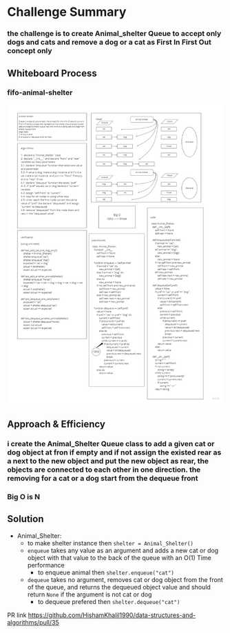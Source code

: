 # Challenge Summary
### the challenge is to create Animal_shelter Queue to accept only dogs and cats and remove a dog or a cat as First In First Out concept only

## Whiteboard Process
### fifo-animal-shelter
![ex](img/fifo-animal-shelter.jpg)

## Approach & Efficiency
### i create the Animal_Shelter Queue class to add a given cat or dog object at fron if empty and if not assign the existed rear as a next to the new object and put the new object as rear, the objects are connected to each other in one direction. the removing for a cat or a dog start from the dequeue front
### Big O is N

## Solution
- Animal_Shelter:
    - to make shelter instance then `shelter = Animal_Shelter()`
    - `enqueue` takes any value as an argument and adds a new cat or dog object with that value to the back of the queue with an O(1) Time performance
        - to enqueue animal then `shelter.enqueue("cat")`
    - `dequeue` takes no argument, removes cat or dog object from the front of the queue, and returns the dequeued object value and should return `None` if the argument is not cat or dog
        - to dequeue prefered then `shelter.dequeue("cat")`

PR link https://github.com/HishamKhalil1990/data-structures-and-algorithms/pull/35
